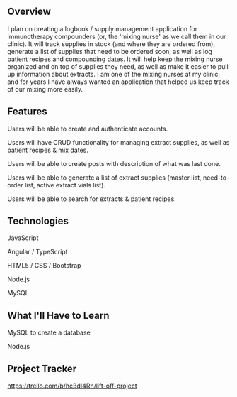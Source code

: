 
## Overview
I plan on creating a logbook / supply management application for immunotherapy compounders (or, the 'mixing nurse' as we call them in our clinic). 
It will track supplies in stock (and where they are ordered from), generate a list of supplies that need to be ordered soon, as well as log patient recipes and compounding dates.
It will help keep the mixing nurse organized and on top of supplies they need, as well as make it easier to pull up information about extracts.
I am one of the mixing nurses at my clinic, and for years I have always wanted an application that helped us keep track of our mixing more easily.
## Features
Users will be able to create and authenticate accounts.

Users will have CRUD functionality for managing extract supplies, as well as patient recipes & mix dates.

Users will be able to create posts with description of what was last done.

Users will be able to generate a list of extract supplies (master list, need-to-order list, active extract vials list).

Users will be able to search for extracts & patient recipes.
## Technologies
JavaScript

Angular / TypeScript

HTML5 / CSS / Bootstrap

Node.js

MySQL
## What I'll Have to Learn
MySQL to create a database

Node.js
## Project Tracker
https://trello.com/b/hc3dI4Rn/lift-off-project

